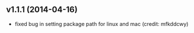 
v1.1.1 (2014-04-16)
-------------------

- fixed bug in setting package path for linux and mac (credit: mfkddcwy)
